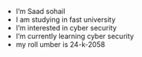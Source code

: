 -  I’m Saad sohail
-  I am studying in fast university
-  I’m interested in cyber security
-  I’m currently learning cyber security
-  my roll umber is 24-k-2058
